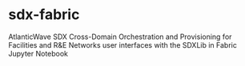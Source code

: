 # sdx-fabric
AtlanticWave SDX Cross-Domain Orchestration and Provisioning for Facilities and R&amp;E Networks user interfaces with the SDXLib in Fabric Jupyter Notebook
